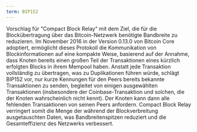 ```yaml
---
term: BIP152
---
```


Vorschlag für "Compact Block Relay" mit dem Ziel, die für die Blockübertragung über das Bitcoin-Netzwerk benötigte Bandbreite zu reduzieren. Im November 2016 in der Version 0.13.0 von Bitcoin Core adoptiert, ermöglicht dieses Protokoll die Kommunikation von Blockinformationen auf eine kompakte Weise, basierend auf der Annahme, dass Knoten bereits einen großen Teil der Transaktionen eines kürzlich erfolgten Blocks in ihrem Mempool haben. Anstatt jede Transaktion vollständig zu übertragen, was zu Duplikationen führen würde, schlägt BIP152 vor, nur kurze Kennungen für den Peers bereits bekannte Transaktionen zu senden, begleitet von einigen ausgewählten Transaktionen (insbesondere der Coinbase-Transaktion und solchen, die der Knoten wahrscheinlich nicht kennt). Der Knoten kann dann alle fehlenden Transaktionen von seinen Peers anfordern. Compact Block Relay verringert somit die Menge der während der Blockverbreitung ausgetauschten Daten, was Bandbreitenspitzen reduziert und die Gesamteffizienz des Netzwerks verbessert.